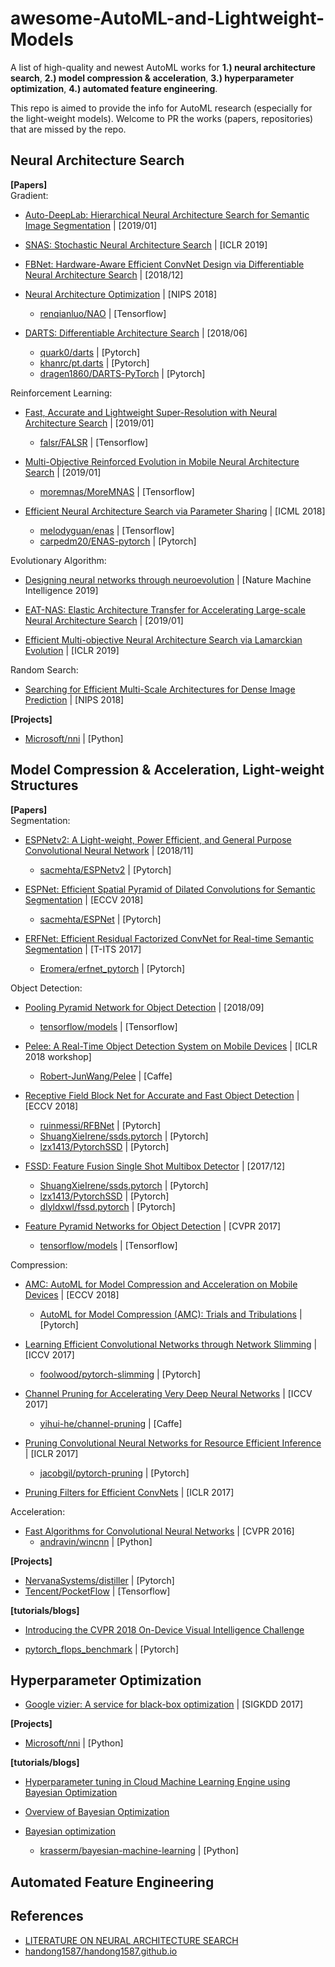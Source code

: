 # awesome-AutoML-and-Lightweight-Models
A list of high-quality and newest AutoML works for **1.) neural architecture search**, **2.) model compression & acceleration**, **3.) hyperparameter optimization**, **4.) automated feature engineering**.  

This repo is aimed to provide the info for AutoML research (especially for the light-weight models). Welcome to PR the works (papers, repositories) that are missed by the repo.

## Neural Architecture Search
**[Papers]**   
Gradient:
- [Auto-DeepLab: Hierarchical Neural Architecture Search for Semantic Image Segmentation](https://arxiv.org/abs/1901.02985) | [2019/01]

- [SNAS: Stochastic Neural Architecture Search](https://arxiv.org/abs/1812.09926) | [ICLR 2019]

- [FBNet: Hardware-Aware Efficient ConvNet Design via Differentiable Neural Architecture Search](https://arxiv.org/abs/1812.03443) | [2018/12]

- [Neural Architecture Optimization](http://papers.nips.cc/paper/8007-neural-architecture-optimization) | [NIPS 2018]
  + [renqianluo/NAO](https://github.com/renqianluo/NAO) | [Tensorflow]

- [DARTS: Differentiable Architecture Search](https://arxiv.org/abs/1806.09055) | [2018/06]
  + [quark0/darts](https://github.com/quark0/darts) | [Pytorch]
  + [khanrc/pt.darts](https://github.com/khanrc/pt.darts) | [Pytorch]
  + [dragen1860/DARTS-PyTorch](https://github.com/dragen1860/DARTS-PyTorch) | [Pytorch]

Reinforcement Learning:  
- [Fast, Accurate and Lightweight Super-Resolution with Neural Architecture Search](https://arxiv.org/abs/1901.07261) | [2019/01]
  + [falsr/FALSR](https://github.com/falsr/FALSR) | [Tensorflow]

- [Multi-Objective Reinforced Evolution in Mobile Neural Architecture Search](https://arxiv.org/abs/1901.01074) | [2019/01]
  + [moremnas/MoreMNAS](https://github.com/moremnas/MoreMNAS) | [Tensorflow]

- [Efficient Neural Architecture Search via Parameter Sharing](https://arxiv.org/abs/1802.03268) | [ICML 2018]
  + [melodyguan/enas](https://github.com/melodyguan/enas) | [Tensorflow]
  + [carpedm20/ENAS-pytorch](https://github.com/carpedm20/ENAS-pytorch) | [Pytorch]

Evolutionary Algorithm:
- [Designing neural networks through neuroevolution](https://www.nature.com/articles/s42256-018-0006-z) | [Nature Machine Intelligence 2019]

- [EAT-NAS: Elastic Architecture Transfer for Accelerating Large-scale Neural Architecture Search](https://arxiv.org/abs/1901.05884) | [2019/01]

- [Efficient Multi-objective Neural Architecture Search via Lamarckian Evolution](https://arxiv.org/abs/1804.09081) | [ICLR 2019]

Random Search:
- [Searching for Efficient Multi-Scale Architectures for Dense Image Prediction](http://papers.nips.cc/paper/8087-searching-for-efficient-multi-scale-architectures-for-dense-image-prediction) | [NIPS 2018]

**[Projects]**
- [Microsoft/nni](https://github.com/Microsoft/nni) | [Python]

## Model Compression & Acceleration, Light-weight Structures
**[Papers]**  
Segmentation:
- [ESPNetv2: A Light-weight, Power Efficient, and General Purpose Convolutional Neural Network](https://arxiv.org/abs/1811.11431) | [2018/11]
  + [sacmehta/ESPNetv2](https://github.com/sacmehta/ESPNetv2) | [Pytorch]
  
- [ESPNet: Efficient Spatial Pyramid of Dilated Convolutions for Semantic Segmentation](https://sacmehta.github.io/ESPNet/) | [ECCV 2018]
  + [sacmehta/ESPNet](https://github.com/sacmehta/ESPNet/) | [Pytorch]
  
- [ERFNet: Efficient Residual Factorized ConvNet for Real-time Semantic Segmentation](http://www.robesafe.uah.es/personal/eduardo.romera/pdfs/Romera17tits.pdf) | [T-ITS 2017]
  + [Eromera/erfnet_pytorch](https://github.com/Eromera/erfnet_pytorch) | [Pytorch]

Object Detection:
- [Pooling Pyramid Network for Object Detection](https://arxiv.org/abs/1807.03284) | [2018/09]
  + [tensorflow/models](https://github.com/tensorflow/models/tree/master/research/object_detection/models) | [Tensorflow]

- [Pelee: A Real-Time Object Detection System on Mobile Devices](https://arxiv.org/abs/1804.06882) | [ICLR 2018 workshop]
  + [Robert-JunWang/Pelee](https://github.com/Robert-JunWang/Pelee) | [Caffe]

- [Receptive Field Block Net for Accurate and Fast Object Detection](https://eccv2018.org/openaccess/content_ECCV_2018/papers/Songtao_Liu_Receptive_Field_Block_ECCV_2018_paper.pdf) | [ECCV 2018]
  + [ruinmessi/RFBNet](https://github.com/ruinmessi/RFBNet) | [Pytorch]
  + [ShuangXieIrene/ssds.pytorch](https://github.com/ShuangXieIrene/ssds.pytorch) | [Pytorch]
  + [lzx1413/PytorchSSD](https://github.com/lzx1413/PytorchSSD) | [Pytorch]

- [FSSD: Feature Fusion Single Shot Multibox Detector](https://arxiv.org/abs/1712.00960) | [2017/12]
  + [ShuangXieIrene/ssds.pytorch](https://github.com/ShuangXieIrene/ssds.pytorch) | [Pytorch]
  + [lzx1413/PytorchSSD](https://github.com/lzx1413/PytorchSSD) | [Pytorch]
  + [dlyldxwl/fssd.pytorch](https://github.com/dlyldxwl/fssd.pytorch) | [Pytorch]

- [Feature Pyramid Networks for Object Detection](https://arxiv.org/abs/1612.03144) | [CVPR 2017]
  + [tensorflow/models](https://github.com/tensorflow/models/tree/master/research/object_detection/models) | [Tensorflow]

Compression:
- [AMC: AutoML for Model Compression and Acceleration on Mobile Devices](https://arxiv.org/abs/1802.03494) | [ECCV 2018]
  + [AutoML for Model Compression (AMC): Trials and Tribulations](https://github.com/NervanaSystems/distiller/wiki/AutoML-for-Model-Compression-(AMC):-Trials-and-Tribulations) | [Pytorch]

- [Learning Efficient Convolutional Networks through Network Slimming](https://arxiv.org/abs/1708.06519) | [ICCV 2017]
  + [foolwood/pytorch-slimming](https://github.com/foolwood/pytorch-slimming) | [Pytorch]

- [Channel Pruning for Accelerating Very Deep Neural Networks](https://arxiv.org/abs/1707.06168) | [ICCV 2017]
  + [yihui-he/channel-pruning](https://github.com/yihui-he/channel-pruning) | [Caffe]

- [Pruning Convolutional Neural Networks for Resource Efficient Inference](https://arxiv.org/abs/1611.06440) | [ICLR 2017]
  + [jacobgil/pytorch-pruning](https://github.com/jacobgil/pytorch-pruning) | [Pytorch]

- [Pruning Filters for Efficient ConvNets](https://arxiv.org/abs/1608.08710) | [ICLR 2017]

Acceleration:
- [Fast Algorithms for Convolutional Neural Networks](https://www.cv-foundation.org/openaccess/content_cvpr_2016/papers/Lavin_Fast_Algorithms_for_CVPR_2016_paper.pdf) | [CVPR 2016]
  + [andravin/wincnn](https://github.com/andravin/wincnn) | [Python]

**[Projects]**
- [NervanaSystems/distiller](https://github.com/NervanaSystems/distiller/) | [Pytorch]
- [Tencent/PocketFlow](https://github.com/Tencent/PocketFlow) | [Tensorflow]

**[tutorials/blogs]**
- [Introducing the CVPR 2018 On-Device Visual Intelligence Challenge](https://research.googleblog.com/search/label/On-device%20Learning)

- [pytorch_flops_benchmark](https://github.com/warmspringwinds/pytorch-segmentation-detection/blob/master/pytorch_segmentation_detection/utils/flops_benchmark.py) | [Pytorch]

## Hyperparameter Optimization
- [Google vizier: A service for black-box optimization](https://static.googleusercontent.com/media/research.google.com/en//pubs/archive/46180.pdf) | [SIGKDD 2017]

**[Projects]**
- [Microsoft/nni](https://github.com/Microsoft/nni) | [Python]

**[tutorials/blogs]**
- [Hyperparameter tuning in Cloud Machine Learning Engine using Bayesian Optimization](https://cloud.google.com/blog/products/gcp/hyperparameter-tuning-cloud-machine-learning-engine-using-bayesian-optimization)

- [Overview of Bayesian Optimization](https://soubhikbarari.github.io/blog/2016/09/14/overview-of-bayesian-optimization)

- [Bayesian optimization](http://krasserm.github.io/2018/03/21/bayesian-optimization/)
  + [krasserm/bayesian-machine-learning](https://github.com/krasserm/bayesian-machine-learning) | [Python]

## Automated Feature Engineering

## References
- [LITERATURE ON NEURAL ARCHITECTURE SEARCH](https://www.ml4aad.org/automl/literature-on-neural-architecture-search/)
- [handong1587/handong1587.github.io](https://github.com/handong1587/handong1587.github.io/tree/master/_posts/deep_learning)
